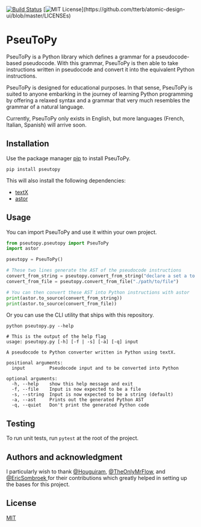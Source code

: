 [![Build Status](https://travis-ci.com/PatWg/PseuToPy.svg?branch=master)](https://travis-ci.com/PatWg/PseuToPy)
[![MIT License](https://img.shields.io/apm/l/atomic-design-ui.svg?)](https://github.com/tterb/atomic-design-ui/blob/master/LICENSEs)

# PseuToPy

PseuToPy is a Python library which defines a grammar for a pseudocode-based
 pseudocode. With this grammar, PseuToPy is then able to take instructions
  written in pseudocode and convert it into the equivalent Python instructions.

PseuToPy is designed for educational purposes. In that sense, PseuToPy is
 suited to anyone embarking in the journey of learning Python programming by
  offering a relaxed syntax and a grammar that very much resembles the
   grammar of a natural language.
   
Currently, PseuToPy only exists in English, but more languages (French,
 Italian, Spanish) will arrive soon.

## Installation

Use the package manager [pip](https://pip.pypa.io/en/stable/) to install PseuToPy.

```shell script
pip install pseutopy
```

This will also install the following dependencies:

- [textX](http://textx.github.io/textX/stable/)
- [astor](https://astor.readthedocs.io/en/latest/)


## Usage

You can import PseuToPy and use it within your own project.

```python
from pseutopy.pseutopy import PseuToPy
import astor

pseutopy = PseuToPy()

# These two lines generate the AST of the pseudocode instructions
convert_from_string = pseutopy.convert_from_string("declare a set a to 3 plus 1")
convert_from_file = pseutopy.convert_from_file("./path/to/file")

# You can then convert these AST into Python instructions with astor
print(astor.to_source(convert_from_string))
print(astor.to_source(convert_from_file))
```

Or you can use the CLI utility that ships with this repository.

```shell script
python pseutopy.py --help

# This is the output of the help flag
usage: pseutopy.py [-h] [-f | -s] [-a] [-q] input

A pseudocode to Python converter written in Python using textX.

positional arguments:
  input         Pseudocode input and to be converted into Python

optional arguments:
  -h, --help    show this help message and exit
  -f, --file    Input is now expected to be a file
  -s, --string  Input is now expected to be a string (default)
  -a, --ast     Prints out the generated Python AST
  -q, --quiet   Don't print the generated Python code
```

 
 ## Testing
 
 To run unit tests, run `pytest` at the root of the project.
 
 
 ## Authors and acknowledgment
 
I particularly wish to thank [@Houguiram](https://github.com/Houguiram
), [@TheOnlyMrFlow](https://github.com/TheOnlyMrFlow), and [@EricSombroek
](https://github.com/EricSombroek) for their contributions which greatly
 helped in setting up the bases for this project.
 
 ## License
 
[MIT](https://choosealicense.com/licenses/mit/)
